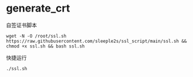 # generate_crt  
自签证书脚本  
```shell
wget -N -O /root/ssl.sh https://raw.githubusercontent.com/sleeple2s/ssl_script/main/ssl.sh && chmod +x ssl.sh && bash ssl.sh
```
快捷运行
```shell
./ssl.sh
```
